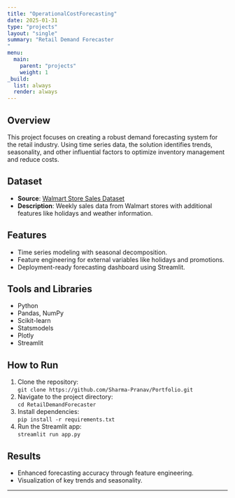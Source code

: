 ```yaml
---
title: "OperationalCostForecasting"
date: 2025-01-31
type: "projects"
layout: "single"
summary: "Retail Demand Forecaster
"
menu:
  main:
    parent: "projects"
    weight: 1
_build:
  list: always
  render: always
---
```


## Overview

This project focuses on creating a robust demand forecasting system for the retail industry. Using time series data, the solution identifies trends, seasonality, and other influential factors to optimize inventory management and reduce costs.

## Dataset

- **Source**: [Walmart Store Sales Dataset](https://www.kaggle.com/datasets/rohanrao/walmart-store-sales)
- **Description**: Weekly sales data from Walmart stores with additional features like holidays and weather information.

## Features

- Time series modeling with seasonal decomposition.
- Feature engineering for external variables like holidays and promotions.
- Deployment-ready forecasting dashboard using Streamlit.

## Tools and Libraries

- Python
- Pandas, NumPy
- Scikit-learn
- Statsmodels
- Plotly
- Streamlit

## How to Run

1. Clone the repository:  
   `git clone https://github.com/Sharma-Pranav/Portfolio.git`
2. Navigate to the project directory:  
   `cd RetailDemandForecaster`
3. Install dependencies:  
   `pip install -r requirements.txt`
4. Run the Streamlit app:  
   `streamlit run app.py`

## Results

- Enhanced forecasting accuracy through feature engineering.
- Visualization of key trends and seasonality.

---
